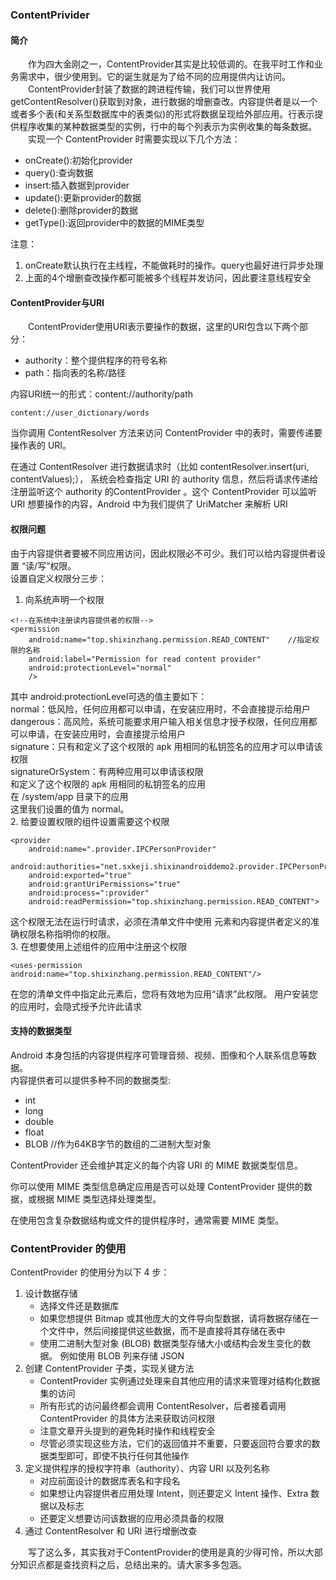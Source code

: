 ### ContentPrivider
#### 简介
&emsp;&emsp;作为四大金刚之一，ContentProvider其实是比较低调的。在我平时工作和业务需求中，很少使用到。它的诞生就是为了给不同的应用提供内让访问。  
&emsp;&emsp;ContentProvider封装了数据的跨进程传输，我们可以世界使用getContentResolver()获取到对象，进行数据的增删查改。内容提供者是以一个或者多个表(和关系型数据库中的表类似)的形式将数据呈现给外部应用。行表示提供程序收集的某种数据类型的实例，行中的每个列表示为实例收集的每条数据。  
&emsp;&emsp;实现一个 ContentProvider 时需要实现以下几个方法：  
- onCreate():初始化provider
- query():查询数据
- insert:插入数据到provider
- update():更新provider的数据
- delete():删除provider的数据
- getType():返回provider中的数据的MIME类型

注意：
1. onCreate默认执行在主线程，不能做耗时的操作。query也最好进行异步处理
2. 上面的4个增删查改操作都可能被多个线程并发访问，因此要注意线程安全

#### ContentProvider与URI
&emsp;&emsp;ContentProvider使用URI表示要操作的数据，这里的URI包含以下两个部分：
- authority：整个提供程序的符号名称
- path：指向表的名称/路径

内容URI统一的形式：content://authority/path
```
content://user_dictionary/words
```
当你调用 ContentResolver 方法来访问 ContentProvider 中的表时，需要传递要操作表的 URI。  

在通过 ContentResolver 进行数据请求时（比如 contentResolver.insert(uri, contentValues);）， 系统会检查指定 URI 的 authority 信息，然后将请求传递给注册监听这个 authority 的ContentProvider 。这个 ContentProvider 可以监听 URI 想要操作的内容，Android 中为我们提供了 UriMatcher 来解析 URI  
#### 权限问题
由于内容提供者要被不同应用访问，因此权限必不可少。我们可以给内容提供者设置 “读/写”权限。  
设置自定义权限分三步：  
1. 向系统声明一个权限  
```
<!--在系统中注册读内容提供者的权限-->
<permission
    android:name="top.shixinzhang.permission.READ_CONTENT"    //指定权限的名称
    android:label="Permission for read content provider"
    android:protectionLevel="normal"    
    />
```
其中 android:protectionLevel可选的值主要如下：  
normal：低风险，任何应用都可以申请，在安装应用时，不会直接提示给用户  
dangerous：高风险，系统可能要求用户输入相关信息才授予权限，任何应用都可以申请，在安装应用时，会直接提示给用户  
signature：只有和定义了这个权限的 apk 用相同的私钥签名的应用才可以申请该权限  
signatureOrSystem：有两种应用可以申请该权限   
和定义了这个权限的 apk 用相同的私钥签名的应用  
在 /system/app 目录下的应用  
这里我们设置的值为 normal。  
2. 给要设置权限的组件设置需要这个权限  
```
<provider
    android:name=".provider.IPCPersonProvider"
    android:authorities="net.sxkeji.shixinandroiddemo2.provider.IPCPersonProvider"
    android:exported="true"    
    android:grantUriPermissions="true"
    android:process=":provider"
    android:readPermission="top.shixinzhang.permission.READ_CONTENT">
```
这个权限无法在运行时请求，必须在清单文件中使用 <uses-permission> 元素和内容提供者定义的准确权限名称指明你的权限。  
3. 在想要使用上述组件的应用中注册这个权限  
```
<uses-permission android:name="top.shixinzhang.permission.READ_CONTENT"/>
```
在您的清单文件中指定此元素后，您将有效地为应用“请求”此权限。 用户安装您的应用时，会隐式授予允许此请求  

#### 支持的数据类型
Android 本身包括的内容提供程序可管理音频、视频、图像和个人联系信息等数据。  
内容提供者可以提供多种不同的数据类型:
- int
- long
- double
- float
- BLOB //作为64KB字节的数组的二进制大型对象

ContentProvider 还会维护其定义的每个内容 URI 的 MIME 数据类型信息。  

你可以使用 MIME 类型信息确定应用是否可以处理 ContentProvider 提供的数据，或根据 MIME 类型选择处理类型。  

在使用包含复杂数据结构或文件的提供程序时，通常需要 MIME 类型。  
### ContentProvider 的使用
ContentProvider 的使用分为以下 4 步：
1. 设计数据存储
      - 选择文件还是数据库
      - 如果您想提供 Bitmap 或其他庞大的文件导向型数据，请将数据存储在一个文件中，然后间接提供这些数据，而不是直接将其存储在表中
      - 使用二进制大型对象 (BLOB) 数据类型存储大小或结构会发生变化的数据。 例如使用 BLOB 列来存储 JSON
2. 创建 ContentProvider 子类，实现关键方法 
    - ContentProvider 实例通过处理来自其他应用的请求来管理对结构化数据集的访问
    - 所有形式的访问最终都会调用 ContentResolver，后者接着调用 ContentProvider 的具体方法来获取访问权限
    - 注意文章开头提到的避免耗时操作和线程安全
    - 尽管必须实现这些方法，它们的返回值并不重要，只要返回符合要求的数据类型即可，即使不执行任何其他操作
3. 定义提供程序的授权字符串（authority）、内容 URI 以及列名称 
    - 对应前面设计的数据库表名和字段名
    - 如果想让内容提供者应用处理 Intent，则还要定义 Intent 操作、Extra 数据以及标志
    - 还要定义想要访问该数据的应用必须具备的权限
4. 通过 ContentResolver 和 URI 进行增删改查

&emsp;&emsp;写了这么多，其实我对于ContentProvider的使用是真的少得可怜，所以大部分知识点都是查找资料之后，总结出来的。请大家多多包涵。


